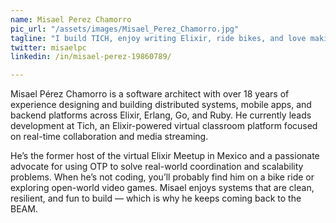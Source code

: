 ```yaml
---
name: Misael Perez Chamorro
pic_url: "/assets/images/Misael_Perez_Chamorro.jpg"
tagline: "I build TICH, enjoy writing Elixir, ride bikes, and love making things that scale."
twitter: misaelpc
linkedin: /in/misael-perez-19860789/

---
```

Misael Pérez Chamorro is a software architect with over 18 years of experience designing and building distributed systems, mobile apps, and backend platforms across Elixir, Erlang, Go, and Ruby. He currently leads development at Tich, an Elixir-powered virtual classroom platform focused on real-time collaboration and media streaming.

He’s the former host of the virtual Elixir Meetup in Mexico and a passionate advocate for using OTP to solve real-world coordination and scalability problems. When he’s not coding, you’ll probably find him on a bike ride or exploring open-world video games. Misael enjoys systems that are clean, resilient, and fun to build — which is why he keeps coming back to the BEAM.
